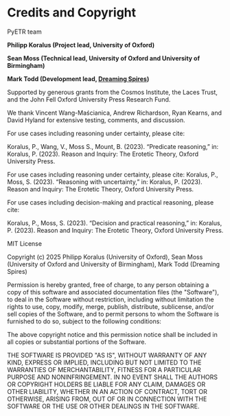 # Credits and Copyright

PyETR team

**Philipp Koralus (Project lead, University of Oxford)**

**Sean Moss (Technical lead, University of Oxford and University of Birmingham)**

**Mark Todd (Development lead, [Dreaming Spires](https://dreamingspires.dev/))**

Supported by generous grants from the Cosmos Institute, the Laces Trust, and the John Fell Oxford University Press Research Fund.

We thank Vincent Wang-Maścianica, Andrew Richardson, Ryan Kearns, and David Hyland for extensive testing, comments, and discussion.

For use cases including reasoning under certainty, please cite:

Koralus, P., Wang, V., Moss S., Mount, B. (2023). “Predicate reasoning,” in: Koralus, P. (2023). Reason and Inquiry: The Erotetic Theory, Oxford University Press.

For use cases including reasoning under certainty, please cite:
Koralus, P., Moss, S. (2023). “Reasoning with uncertainty,” in: Koralus, P. (2023). Reason and Inquiry: The Erotetic Theory, Oxford University Press.

For use cases including decision-making and practical reasoning, please cite:

Koralus, P., Moss, S. (2023). “Decision and practical reasoning,” in: Koralus, P. (2023). Reason and Inquiry: The Erotetic Theory, Oxford University Press.

MIT License

Copyright (c) 2025 Philipp Koralus (University of Oxford), Sean Moss (University of Oxford and University of Birmingham), Mark Todd (Dreaming Spires)

Permission is hereby granted, free of charge, to any person obtaining a copy of this software and associated documentation files (the "Software"), to deal in the Software without restriction, including without limitation the rights to use, copy, modify, merge, publish, distribute, sublicense, and/or sell copies of the Software, and to permit persons to whom the Software is furnished to do so, subject to the following conditions:

The above copyright notice and this permission notice shall be included in all copies or substantial portions of the Software.

THE SOFTWARE IS PROVIDED "AS IS", WITHOUT WARRANTY OF ANY KIND, EXPRESS OR IMPLIED, INCLUDING BUT NOT LIMITED TO THE WARRANTIES OF MERCHANTABILITY, FITNESS FOR A PARTICULAR PURPOSE AND NONINFRINGEMENT. IN NO EVENT SHALL THE AUTHORS OR COPYRIGHT HOLDERS BE LIABLE FOR ANY CLAIM, DAMAGES OR OTHER LIABILITY, WHETHER IN AN ACTION OF CONTRACT, TORT OR OTHERWISE, ARISING FROM, OUT OF OR IN CONNECTION WITH THE SOFTWARE OR THE USE OR OTHER DEALINGS IN THE SOFTWARE.
